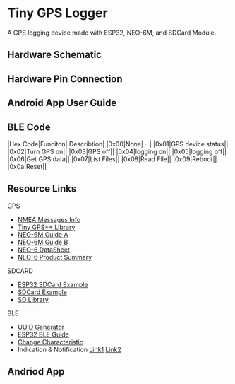 # Tiny GPS Logger

A GPS logging device made with ESP32, NEO-6M, and SDCard Module. 

## Hardware Schematic

## Hardware Pin Connection

## Android App User Guide

## BLE Code

|Hex Code|Funciton| Describtion|
|0x00|None| - |
|0x01|GPS device status||
|0x02|Turn GPS on||
|0x03|GPS off||
|0x04|logging on||
|0x05|logging off||
|0x06|Get GPS data||
|0x07|List Files||
|0x08|Read File||
|0x09|Reboot||
|0x0a|Reset||

## Resource Links

GPS
- [NMEA Messages Info](https://www.gpsinformation.org/dale/nmea.htm)
- [Tiny GPS++ Library](http://arduiniana.org/libraries/tinygpsplus/)
- [NEO-6M Guide A](https://randomnerdtutorials.com/guide-to-neo-6m-gps-module-with-arduino/)
- [NEO-6M Guide B](https://lastminuteengineers.com/neo6m-gps-arduino-tutorial/)
- [NEO-6 DataSheet](https://www.u-blox.com/sites/default/files/products/documents/NEO-6_DataSheet_%28GPS.G6-HW-09005%29.pdf)
- [NEO-6 Product Summary](https://www.u-blox.com/sites/default/files/products/documents/NEO-6_ProductSummary_%28GPS.G6-HW-09003%29.pdf)

SDCARD
- [ESP32 SDCard Example](https://randomnerdtutorials.com/esp32-data-logging-temperature-to-microsd-card/)
- [SDCard Example](https://lastminuteengineers.com/arduino-micro-sd-card-module-tutorial/)
- [SD Library](https://www.arduino.cc/en/reference/SD)

BLE
- [UUID Generator](https://www.uuidgenerator.net/)
- [ESP32 BLE Guide](https://randomnerdtutorials.com/esp32-bluetooth-low-energy-ble-arduino-ide/)
- [Change Characteristic](https://github.com/espressif/arduino-esp32/issues/1038)
- Indication & Notification [Link1](https://community.nxp.com/docs/DOC-328525) [Link2](https://www.onethesis.com/2015/11/21/ble-introduction-notify-or-indicate/)

Andriod App
- 

